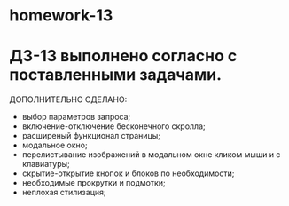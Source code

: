 # homework-13

# ДЗ-13 выполнено согласно с поставленными задачами.

ДОПОЛНИТЕЛЬНО СДЕЛАНО:

- выбор параметров запроса;
- включение-отключение бесконечного скролла;
- расширеный функционал страницы;
- модальное окно;
- перелистывание изображений в модальном окне кликом мыши и с клавиатуры;
- скрытие-открытие кнопок и блоков по необходимости;
- необходимые прокрутки и подмотки;
- неплохая стилизация;
